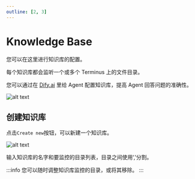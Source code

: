 ```yaml
---
outline: [2, 3]
---
```


# Knowledge Base

您可以在这里进行知识库的配置。

每个知识库都会监听一个或多个 Terminus 上的文件目录。

您可以通过在 [Dify.ai](../dify.md) 里给 Agent 配置知识库，提高 Agent 回答问题的准确性。

![alt text](/images/how-to/terminus/knowledge_base.png)

## 创建知识库

点击`Create new`按钮，可以新建一个知识库。

![alt text](/images/how-to/terminus/knowledge_create_new.png)

输入知识库的名字和要监控的目录列表，目录之间使用‘,’分割。

:::info
您可以随时调整知识库监控的目录，或将其移除。
:::
